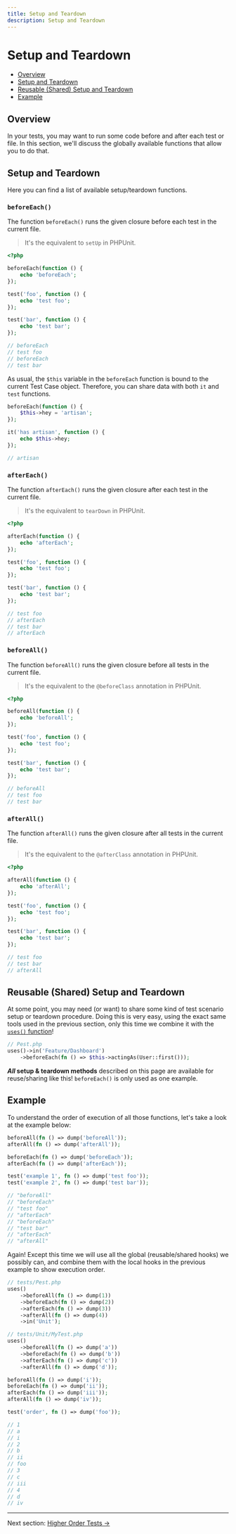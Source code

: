 ```yaml
---
title: Setup and Teardown
description: Setup and Teardown
---
```


# Setup and Teardown

- [Overview](#overview)
- [Setup and Teardown](#setup-and-teardown)
- [Reusable (Shared) Setup and Teardown](#reusable-shared-setup-and-teardown)
- [Example](#example)

<a name="overview"></a>
## Overview

In your tests, you may want to run some code before and after each test or
file. In this section, we'll discuss the globally available
functions that allow you to do that.

<a name="setup-and-teardown"></a>
## Setup and Teardown

Here you can find a list of available setup/teardown functions.

### `beforeEach()`

The function `beforeEach()` runs the given closure before each test
in the current file.

> It's the equivalent to `setUp` in PHPUnit.

```php
<?php

beforeEach(function () {
    echo 'beforeEach';
});

test('foo', function () {
    echo 'test foo';
});

test('bar', function () {
    echo 'test bar';
});

// beforeEach
// test foo
// beforeEach
// test bar
```

As usual, the `$this` variable in the `beforeEach` function
is bound to the current Test Case object. Therefore, you can share data
with both `it` and `test` functions.

```php
beforeEach(function () {
    $this->hey = 'artisan';
});

it('has artisan', function () {
    echo $this->hey;
});

// artisan
```

### `afterEach()`

The function `afterEach()` runs the given closure after each test
in the current file.

> It's the equivalent to `tearDown` in PHPUnit.

```php
<?php

afterEach(function () {
    echo 'afterEach';
});

test('foo', function () {
    echo 'test foo';
});

test('bar', function () {
    echo 'test bar';
});

// test foo
// afterEach
// test bar
// afterEach
```

### `beforeAll()`

The function `beforeAll()` runs the given closure before
all tests in the current file.

> It's the equivalent to the `@beforeClass` annotation in PHPUnit.

```php
<?php

beforeAll(function () {
    echo 'beforeAll';
});

test('foo', function () {
    echo 'test foo';
});

test('bar', function () {
    echo 'test bar';
});

// beforeAll
// test foo
// test bar
```

### `afterAll()`

The function `afterAll()` runs the given closure after
all tests in the current file.

 > It's the equivalent to the `@afterClass` annotation in PHPUnit.

```php
<?php

afterAll(function () {
    echo 'afterAll';
});

test('foo', function () {
    echo 'test foo';
});

test('bar', function () {
    echo 'test bar';
});

// test foo
// test bar
// afterAll
```

<a name="reusable-shared-setup-and-teardown"></a>
## Reusable (Shared) Setup and Teardown

At some point, you may need (or want) to share some kind of test scenario setup
or teardown procedure. Doing this is very easy, using the exact same tools used
in the previous section, only this time we combine it with the
[`uses()` function](/docs/underlying-test-case#uses)!

```php
// Pest.php
uses()->in('Feature/Dashboard')
    ->beforeEach(fn () => $this->actingAs(User::first()));
```

**_All_ setup & teardown methods** described on this page are available for
reuse/sharing like this! `beforeEach()` is only used as one example.

<a name="example"></a>
## Example

To understand the order of execution of all those
functions, let's take a look at the example below:

```php
beforeAll(fn () => dump('beforeAll'));
afterAll(fn () => dump('afterAll'));

beforeEach(fn () => dump('beforeEach'));
afterEach(fn () => dump('afterEach'));

test('example 1', fn () => dump('test foo'));
test('example 2', fn () => dump('test bar'));

// "beforeAll"
// "beforeEach"
// "test foo"
// "afterEach"
// "beforeEach"
// "test bar"
// "afterEach"
// "afterAll"
```

Again! Except this time we will use all the global (reusable/shared hooks) we
possibly can, and combine them with the local hooks in the previous example to
show execution order.

```php
// tests/Pest.php
uses()
    ->beforeAll(fn () => dump(1))
    ->beforeEach(fn () => dump(2))
    ->afterEach(fn () => dump(3))
    ->afterAll(fn () => dump(4))
    ->in('Unit');
```

```php
// tests/Unit/MyTest.php
uses()
    ->beforeAll(fn () => dump('a'))
    ->beforeEach(fn () => dump('b'))
    ->afterEach(fn () => dump('c'))
    ->afterAll(fn () => dump('d'));

beforeAll(fn () => dump('i'));
beforeEach(fn () => dump('ii'));
afterEach(fn () => dump('iii'));
afterAll(fn () => dump('iv'));

test('order', fn () => dump('foo'));

// 1
// a
// i
// 2
// b
// ii
// foo
// 3
// c
// iii
// 4
// d
// iv
```

---

Next section: [Higher Order Tests →](/docs/higher-order-tests)
